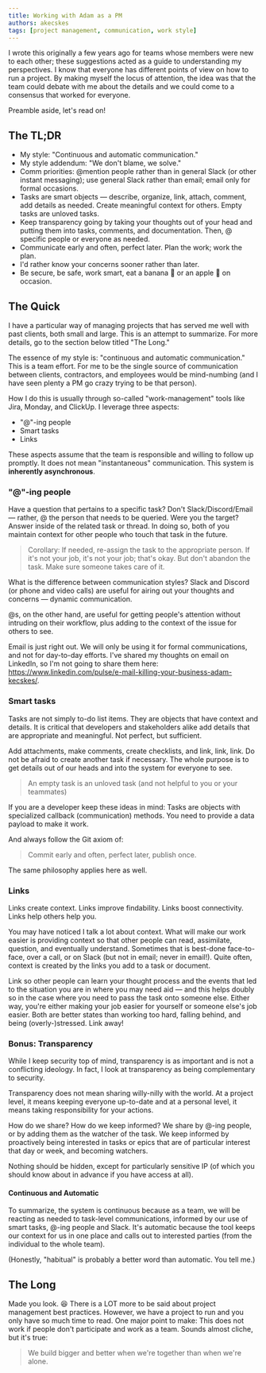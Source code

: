 ```yaml
---
title: Working with Adam as a PM
authors: akecskes
tags: [project management, communication, work style]
---
```

I wrote this originally a few years ago for teams whose members were new to each other; these suggestions acted as a guide to understanding my perspectives. I know that everyone has different points of view on how to run a project. By making myself the locus of attention, the idea was that the team could debate with me about the details and we could come to a consensus that worked for everyone. 

Preamble aside, let's read on!
<!--truncate-->

## The TL;DR

- My style: "Continuous and automatic communication."
- My style addendum: "We don't blame, we solve."
- Comm priorities: @mention people rather than in general Slack (or other instant messaging); use general Slack rather than email; email only for formal occasions.
- Tasks are smart objects — describe, organize, link, attach, comment, add details as needed. Create meaningful context for others. Empty tasks are unloved tasks.
- Keep transparency going by taking your thoughts out of your head and putting them into tasks, comments, and documentation. Then, @ specific people or everyone as needed.
- Communicate early and often, perfect later. Plan the work; work the plan.
- I'd rather know your concerns sooner rather than later.
- Be secure, be safe, work smart, eat a banana 🍌 or an apple 🍏 on occasion.


## The Quick

I have a particular way of managing projects that has served me well with past clients, both small and large. This is an attempt to summarize. For more details, go to the section below titled "The Long."

The essence of my style is: "continuous and automatic communication." This is a team effort. For me to be the single source of communication between clients, contractors, and employees would be mind-numbing (and I have seen plenty a PM go crazy trying to be that person).

How I do this is usually through so-called "work-management" tools like Jira, Monday, and ClickUp. I leverage three aspects:

- "@"-ing people
- Smart tasks
- Links

These aspects assume that the team is responsible and willing to follow up promptly. It does not mean "instantaneous" communication. This system is **inherently asynchronous**.

### "@"-ing people
Have a question that pertains to a specific task? Don't Slack/Discord/Email — rather, @ the person that needs to be queried. Were you the target? Answer inside of the related task or thread. In doing so, both of you maintain context for other people who touch that task in the future.

> Corollary: If needed, re-assign the task to the appropriate person. If it's not your job, it's not your job; that's okay. But don't abandon the task. Make sure someone takes care of it.

What is the difference between communication styles?
Slack and Discord (or phone and video calls) are useful for airing out your thoughts and concerns — dynamic communication.

@s, on the other hand, are useful for getting people's attention without intruding on their workflow, plus adding to the context of the issue for others to see.

Email is just right out. We will only be using it for formal communications, and not for day-to-day efforts. I've shared my thoughts on email on LinkedIn, so I'm not going to share them here: https://www.linkedin.com/pulse/e-mail-killing-your-business-adam-kecskes/.

### Smart tasks
Tasks are not simply to-do list items. They are objects that have context and details. It is critical that developers and stakeholders alike add details that are appropriate and meaningful. Not perfect, but sufficient.

Add attachments, make comments, create checklists, and link, link, link. Do not be afraid to create another task if necessary. The whole purpose is to get details out of our heads and into the system for everyone to see.

> An empty task is an unloved task (and not helpful to you or your teammates)

If you are a developer keep these ideas in mind: Tasks are objects with specialized callback (communication) methods. You need to provide a data payload to make it work.

And always follow the Git axiom of:

> Commit early and often, perfect later, publish once.

The same philosophy applies here as well.

### Links

Links create context. Links improve findability. Links boost connectivity. Links help others help you.

You may have noticed I talk a lot about context. What will make our work easier is providing context so that other people can read, assimilate, question, and eventually understand. Sometimes that is best-done face-to-face, over a call, or on Slack (but not in email; never in email!). Quite often, context is created by the links you add to a task or document.

Link so other people can learn your thought process and the events that led to the situation you are in where you may need aid — and this helps doubly so in the case where you need to pass the task onto someone else. Either way, you're either making your job easier for yourself or someone else's job easier. Both are better states than working too hard, falling behind, and being (overly-)stressed. Link away!

### Bonus: Transparency

While I keep security top of mind, transparency is as important and is not a conflicting ideology. In fact, I look at transparency as being complementary to security.

Transparency does not mean sharing willy-nilly with the world. At a project level, it means keeping everyone up-to-date and at a personal level, it means taking responsibility for your actions.

How do we share? How do we keep informed? We share by @-ing people, or by adding them as the watcher of the task. We keep informed by proactively being interested in tasks or epics that are of particular interest that day or week, and becoming watchers.

Nothing should be hidden, except for particularly sensitive IP (of which you should know about in advance if you have access at all).

#### Continuous and Automatic

To summarize, the system is continuous because as a team, we will be reacting as needed to task-level communications, informed by our use of smart tasks, @-ing people and Slack. It's automatic because the tool keeps our context for us in one place and calls out to interested parties (from the individual to the whole team).

(Honestly, "habitual" is probably a better word than automatic. You tell me.)

## The Long

Made you look. 😆 There is a LOT more to be said about project management best practices. However, we have a project to run and you only have so much time to read.
One major point to make: This does not work if people don't participate and work as a team. Sounds almost cliche, but it's true:

> We build bigger and better when we're together than when we're alone.


